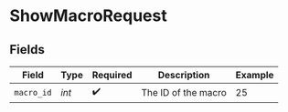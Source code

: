# ShowMacroRequest


## Fields

| Field               | Type                | Required            | Description         | Example             |
| ------------------- | ------------------- | ------------------- | ------------------- | ------------------- |
| `macro_id`          | *int*               | :heavy_check_mark:  | The ID of the macro | 25                  |